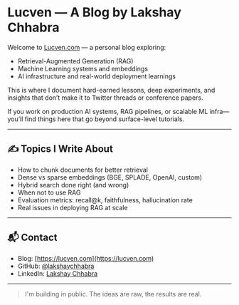 # Lucven — A Blog by Lakshay Chhabra

Welcome to [Lucven.com](https://lucven.com) — a personal blog exploring:

- Retrieval-Augmented Generation (RAG)
- Machine Learning systems and embeddings
- AI infrastructure and real-world deployment learnings

This is where I document hard-earned lessons, deep experiments, and insights that don’t make it to Twitter threads or conference papers.

If you work on production AI systems, RAG pipelines, or scalable ML infra—you’ll find things here that go beyond surface-level tutorials.

---

## ✍️ Topics I Write About

- How to chunk documents for better retrieval
- Dense vs sparse embeddings (BGE, SPLADE, OpenAI, custom)
- Hybrid search done right (and wrong)
- When not to use RAG
- Evaluation metrics: recall@k, faithfulness, hallucination rate
- Real issues in deploying RAG at scale

---

## 📬 Contact

- Blog: [https://lucven.com](https://lucven.com)
- GitHub: [@lakshaychhabra](https://github.com/lakshaychhabra)
- LinkedIn: [Lakshay Chhabra](https://linkedin.com/in/lakshaychhabra123)

---

> I'm building in public. The ideas are raw, the results are real.
